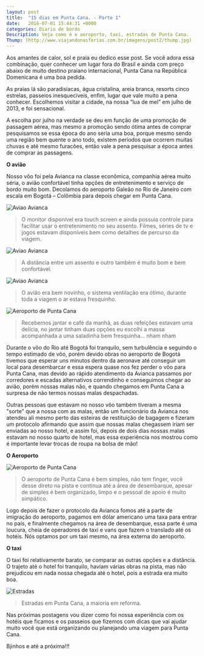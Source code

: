 ```yaml
---
layout: post
title:  "15 dias em Punta Cana. - Parte 1"
date:   2016-07-01 15:44:31 +0000
categories: Diario de bordo
Description: Veja como é o aeroporto, taxi, estradas de Punta Cana.
Thump: (http://www.viajandonasferias.com.br/imagens/post2/thump.jpg)
---
```


Aos amantes de calor, sol e praia eu dedico esse post. Se você adora essa combinação, quer conhecer um lugar fora do Brasil e ainda com preço abaixo de muito destino praiano internacional, Punta Cana na República Domenicana é uma boa pedida.

As praias lá são paradisíacas, água cristalina, areia branca, resorts cinco estrelas, passeios inesquecíveis, enfim, lugar que vale muito a pena conhecer. Escolhemos visitar a cidade, na nossa “lua de mel” em julho de 2013, e foi sensacional. 

A escolha por julho na verdade se deu em função de uma promoção de passagem aérea, mas mesmo a promoção sendo ótima antes de comprar pesquisamos se essa época do ano seria uma boa, porque mesmo sendo uma região bem quente o ano todo, existem períodos que ocorrem muitas chuvas e até mesmo furacões, então vale a pena pesquisar a época antes de comprar as passagens.

**O avião**

Nosso vôo foi pela Avianca na classe econômica, companhia aérea muito séria, o avião confortável tinha opções de entretenimento e serviço de bordo muito bom. Decolamos do aeroporto Galeão no Rio de Janeiro com escala em Bogotá – Colômbia para depois chegar em Punta Cana.

![Aviao Avianca](http://www.viajandonasferias.com.br/imagens/post2/aviao.jpg)
> O monitor disponível era touch screen e ainda possuía controle para facilitar usar o entretenimento no seu assento. Filmes, séries de tv e jogos estavam disponíveis bem como detalhes de percurso da viagem.

![Aviao Avianca](http://www.viajandonasferias.com.br/imagens/post2/aviao1.jpg)
> A distância entre um assento e outro também é muito bom e bem confortável. 

![Aviao Avianca](http://www.viajandonasferias.com.br/imagens/post2/aviao2.jpg)
> O avião era bem novinho, o sistema ventilação era ótimo, durante toda a viagem o ar estava fresquinho. 

![Aeroporto de Punta Cana](http://www.viajandonasferias.com.br/imagens/post2/aviao3.jpg)
> Recebemos jantar e café da manhã, as duas refeições estavam uma delícia, no jantar tinham duas opções eu escolhi a massa acompanhada a uma saladinha bem fresquinha... nham nham 

Durante o vôo do Rio até Bogotá foi tranquilo, sem turbulência e seguindo o tempo estimado de vôo, porém devido obras no aeroporto de Bogotá tivemos que esperar uns minutos dentro da aeronave até conseguir um local para desembarcar e essa espera quase nos fez perder o vôo para Punta Cana, mas devido ao rápido atendimento da Avianca passamos por corredores e escadas alternativos correndinho e conseguimos chegar ao avião, porém nossas malas não, e quando chegamos em Punta Cana a surpresa de não termos nossas malas despachadas.

Outras pessoas que estavam no nosso vôo também tiveram a mesma "sorte" que a nossa com as malas, então um funcionário da Avianca nos atendeu ali mesmo perto das esteiras de restituição de bagagem e fizeram um protocolo afirmando que assim que nossas malas chegassem iriam ser enviadas ao nosso hotel, e assim foi, depois de dois dias nossas malas estavam no nosso quarto de hotel, mas essa experiência nos mostrou como é importante levar trocas de roupa na bolsa de mão!

**O Aeroporto**

![Aeroporto de Punta Cana](http://www.viajandonasferias.com.br/imagens/post2/aeroporto.jpg)
> O aeroporto de Punta Cana é bem simples, não tem finger, você desse direto na pista e continua até a área de desembarque, apesar de simples é bem organizado, limpo e o pessoal de apoio é muito simpático.


Logo depois de fazer o protocolo da Avianca fomos até a parte de imigração do aeroporto, pagamos em dólar americano uma taxa para entrar no país, e finalmente chegamos na área de desembarque, essa parte é uma loucura, cheia de operadores de taxi e vans que fazem o translado até os hotéis. Nós optamos por um taxi mesmo, na área externa do aeroporto.

**O taxi**

O taxi foi relativamente barato, se comparar as outras opções e a distância. O trajeto até o hotel foi tranquilo, haviam várias obras na pista, mas não prejudicou em nada nossa chegada até o hotel, pois a estrada era muito boa. 

![Estradas](http://www.viajandonasferias.com.br/imagens/post2/trajeto.jpg)
> Estradas em Punta Cana, a maioria em reforma.

Nas próximas postagens vou dizer como foi nossa experiência com os hotéis que ficamos e os passeios que fizemos com dicas que vai ajudar muito você que está organizando ou planejando uma viagem para Punta Cana.

Bjinhos e até a próxima!!!
